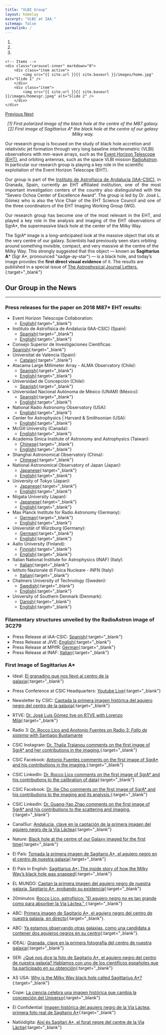 ```yaml
---
title: "VLBI Group"
layout: homelay
excerpt: "VLBI at IAA."
sitemap: false
permalink: /
---
```


<div markdown="0" id="carousel" class="carousel slide" data-ride="carousel" data-interval="4000" data-pause="hover" >
    <!-- Menu -->
    <ol class="carousel-indicators">
        <li data-target="#carousel" data-slide-to="0" class="active"></li>
        <li data-target="#carousel" data-slide-to="1"></li>
        <li data-target="#carousel" data-slide-to="2"></li>
    </ol>

    <!-- Items -->
    <div class="carousel-inner" markdown="0">
        <div class="item active">
            <img src="{{ site.url }}{{ site.baseurl }}/images/home.jpg" alt="Slide 1" />
        </div>
        <div class="item">
            <img src="{{ site.url }}{{ site.baseurl }}/images/homesgr.jpeg" alt="Slide 2" />
        </div>
    </div>
  <a class="left carousel-control" href="#carousel" role="button" data-slide="prev">
    <span class="glyphicon glyphicon-chevron-left" aria-hidden="true"></span>
    <span class="sr-only">Previous</span>
  </a>
  <a class="right carousel-control" href="#carousel" role="button" data-slide="next">
    <span class="glyphicon glyphicon-chevron-right" aria-hidden="true"></span>
    <span class="sr-only">Next</span>
  </a>
</div>

<p align="center">
<em>
[1] First polarized image of the black hole at the centre of the M87 galaxy. [2] First image of Sagittarius A* the black hole at the centre of our galaxy Milky way. </em>
</p>

<p align="justify">

Our research group is focused on the study of black hole accretion and relativistic jet formation through very long baseline interferometric  (VLBI) observations with mm-wave arrays, such as the <a href="https://eventhorizontelescope.org/">Event Horizon Telescope (EHT)</a>, and orbiting antennas, such as the space VLBI mission <a href="http://www.asc.rssi.ru/radioastron/"> RadioAstron</a>. In particular our research group is playing a key role in the scientific exploitation of the Event Horizon Telescope (EHT).
</p>


<p align="justify">
Our group is part of the <a href="https://www.iaa.csic.es/">Instituto de Astrofísica de Andalucía (IAA-CSIC)</a>, in Granada, Spain, currently an EHT affiliated institution, one of the most important investigation centers of the country also distinguished with the “Severo Ochoa Center of Excellence Award”. The group is led by Dr. José L. Gómez who is also the Vice Chair of the EHT Science Council and one of the three coordinators of the EHT Imaging Working Group (WG).
</p>

<p align="justify">
Our research group has become one of the most relevant in the EHT, and played a key role in the analysis and imaging of the EHT observations of SgrA*, the supermassive black hole at the center of the Milky Way. 
</p>

The SgrA* image is a long-anticipated look at the massive object that sits at the very centre of our galaxy. Scientists had previously seen stars orbiting around something invisible, compact, and very massive at the centre of the Milky Way. This strongly suggested that this object — known as **Sagittarius A*** (Sgr A*, pronounced "sadge-ay-star") — is a black hole, and today’s image provides the **first direct visual evidence** of it. The results are published in a special issue of [The Astrophysical Journal Letters.](https://iopscience.iop.org/journal/2041-8205/page/Focus_on_First_Sgr_A_Results){:target="_blank"}

## Our Group in the News
---

### Press releases for the paper on 2018 M87* EHT results:

- Event Horizon Telescope Collaboration: 
  - [English](https://eventhorizontelescope.org/M87-one-year-later-proof-of-a-persistent-black-hole-shadow){:target="_blank"}
- Instituto de Astrofísica de Andalucía (IAA-CSIC) (Spain): 
  - [Spanish](https://www.iaa.csic.es/noticias/m87-ano-despues-persistente-prueba-sombra-agujero-negro){:target="_blank"}
  - [English](https://www.iaa.csic.es/en/news/m87-one-year-later-proof-persistent-black-hole-shadow){:target="_blank"}
- Consejo Superior de Investigaciones Científicas: [Spanish](https://www.csic.es/es/actualidad-del-csic/m87-un-ano-despues-la-persistente-prueba-de-la-sombra-de-un-agujero-negro){:target="_blank"}
- Universitat de València (Spain):
  - [Catalan](https://www.uv.es/uvweb/uv-noticies/ca/noticies/noves-imatges-forat-negre-m87-mostren-persistencia-seua-ombra-central-anell-llum-1285973304159/Novetat.html?id=1286356586793&plantilla=UV_Noticies/Page/TPGDetaillNews){:target="_blank"}
- Atacama Large Millimeter Array - ALMA Observatory (Chile):
  - [Spanish](https://www.almaobservatory.org/es/comunicados-de-prensa/m87-un-ano-despues-prueba-de-la-persistencia-de-la-sombra-de-un-agujero-negro/ ){:target="_blank"}
  - [English](https://www.almaobservatory.org/en/press-releases/m87-one-year-later-proof-of-a-persistent-black-hole-shadow/){:target="_blank"}
- Universidad de Concepción (Chile):
  - [Spanish](https://noticias.udec.cl/m87-un-ano-despues-se-suman-datos-y-se-perfecciona-la-imagen-de-la-sombra-del-mitico-agujero-negro/ ){:target="_blank"}
- Universidad Nacional Autónoma de México (UNAM) (México):
  - [Spanish](https://www.irya.unam.mx/web/es/noticias/archivo/510-la-sombra-del-agujero-negro-m87-persiste-por-al-menos-un-ano){:target="_blank"}
  - [English](https://www.irya.unam.mx/web/en/news/archive/511-m87-one-year-later-proof-of-a-persistent-black-hole-shadow){:target="_blank"}
- National Radio Astronomy Observatory (USA):
  - [English](https://public.nrao.edu/news/new-details-of-supermassive-black-holes-shadow-revealed/){:target="_blank"}
- Center for Astrophysics | Harvard & Smithsonian (USA):
  - [English](https://www.cfa.harvard.edu/news/m87-one-year-later-proof-persistent-black-hole-shadow ){:target="_blank"}
- McGill University (Canada):
  - [English](https://www.mcgill.ca/newsroom/channels/news/m87-one-year-later-proof-persistent-black-hole-shadow-354399){:target="_blank"}
- Academia Sinica Institute of Astronomy and Astrophysics (Taiwan):
  - [Chinese](https://press.asiaa.sinica.edu.tw/chinese/2401){:target="_blank"}
  - [English](https://press.asiaa.sinica.edu.tw/ASIAA_TAIWAN_News/240118){:target="_blank"}
- Shanghai Astronomical Observatory (China):
  - [Chinese](https://shao.cas.cn/2020Ver/xwdt/kyjz/202401/t20240118_6957976.html){:target="_blank"}
- National Astronomical Observatory of Japan (Japan):
  - [Japanese](https://www.nao.ac.jp/news/science/2024/20240118-eht.html){:target="_blank"}
  - [English](https://www.nao.ac.jp/en/news/science/2024/20240118-eht.html){:target="_blank"}
- University of Tokyo (Japan):
  - [Japanese](https://www.s.u-tokyo.ac.jp/ja/press/10177/){:target="_blank"}
  - [English](https://www.s.u-tokyo.ac.jp/en/press/10177/){:target="_blank"}
- Niigata University (Japan):
  - [Japanese](https://www.niigata-u.ac.jp/news/2024/549740/){:target="_blank"}
  - [English](https://www.niigata-u.ac.jp/en/news/15556/){:target="_blank"}
- Max Planck Institute for Radio Astronomy (Germany):
  - [German](https://www.mpifr-bonn.mpg.de/pressemeldungen/2024/){:target="_blank"}
  - [English](https://www.mpifr-bonn.mpg.de/pressreleases/2024/1){:target="_blank"}
- Universität of Würzburg (Germany):
  - [German](https://www.uni-wuerzburg.de/aktuelles/pressemitteilungen/single/news/schattenm87?fbclid=IwAR035QbcVHfQIZtxfw9VySi-Mwf9ARbeOKLGmenR06TWSn9Dh7WVu8YTb8w){:target="_blank"}
  - [English](https://www.uni-wuerzburg.de/en/news-and-events/news/detail/news/shadowm87/?fbclid=IwAR2kHtS-S7CXx376HOPEjHJIjIJOzIhP2B6lrpYcTg929Wwq1X6tPSNJm_8){:target="_blank"}
- Aalto University (Finland):
  - [Finnish](https://www.aalto.fi/fi/uutiset/uudet-kuvat-mustasta-aukosta-tutkijat-vahvistivat-kuvassa-nakyvan-mustan-aukon-varjon){:target="_blank"}
  - [English](https://www.aalto.fi/en/news/scientists-reveal-new-images-of-a-black-hole-proof-of-a-persistent-black-hole-shadow){:target="_blank"}
- Italian National Institute for Astrophysics (INAF) (Italy):
  - [Italian](https://www.media.inaf.it/2024/01/18/niente-di-nuovo-allorizzonte-degli-eventi-di-m87/?fbclid=IwAR2Rj1tRVDbiVEnZ2MO5tSn5sqrgtTr8OaIkKxaRuYMftlTsNWBh2HwugAc){:target="_blank"}
- Istituto Nazionale di Fisica Nucleare - INFN (Italy):
  - [Italian](https://home.infn.it/it/comunicati-stampa/6317-un-anno-dopo-la-prima-foto-di-un-buco-nero-eht-svela-nuove-immagini-di-m87){:target="_blank"}
- Chalmers University of Technology (Sweden):
  - [Swedish](https://www.chalmers.se/en/current/news/oso-the-famous-black-hole-in-m-87-one-year-later/?fbclid=IwAR27elu_FmkD8dFPtBef9Ru828GtQj4sNuhPtHor5OUPqw2PWo7uHKTweiE){:target="_blank"}
  - [English](https://www.chalmers.se/en/current/news/oso-the-famous-black-hole-in-m-87-one-year-later/?fbclid=IwAR27elu_FmkD8dFPtBef9Ru828GtQj4sNuhPtHor5OUPqw2PWo7uHKTweiE){:target="_blank"}
- University of Southern Denmark (Denmark):
  - [Danish](https://www.sdu.dk/da/om_sdu/fakulteterne/naturvidenskab/nyheder-2024/new-image-of-m87-black-hole){:target="_blank"}
  - [English](https://www.sdu.dk/en/om_sdu/fakulteterne/naturvidenskab/nyheder-2024/new-image-of-m87-black-hole){:target="_blank"}

### Filamentary structures unveiled by the RadioAstron image of 3C279

- Press Release at IAA-CSIC: [Spanish](https://www.iaa.es/noticias/observaciones-con-interferometria-espacial-revelan-filamentos-helicoidales-en-el-interior){:target="_blank"}
- Press Release at JIVE: [English](https://www.jive.eu/news/new-nature-astronomy-space-interferometry-reveals-helical-filaments-within-supermassive-black){:target="_blank"}
- Press Release at MPIfR: [German](https://www.mpifr-bonn.mpg.de/pressemeldungen/2023/11){:target="_blank"}
- Press Release at INAF: [Italian](https://www.media.inaf.it/2023/10/26/doppia-elica-3c279-vlbi/){:target="_blank"}

### First Image of Sagittarius A*

- Ideal: [El granadino que nos llevó al centro de la galaxia](https://www.ideal.es/culturas/ciencia-salud/granadino-llevo-centro-galaxia-20220522175601-nt.html){:target="_blank"}

- Press Conference at CSIC Headquarters: [Youtube Live](https://www.youtube.com/watch?v=plXqkkmcr8s){:target="_blank"}

- Newsletter by CSIC: [Captada la primera imagen histórica del agujero negro del centro de la galaxia](https://www.csic.es/es/actualidad-del-csic/captada-la-primera-imagen-historica-del-agujero-negro-del-centro-de-la-galaxia){:target="_blank"}

- RTVE: [Dr. José Luis Gómez live on RTVE with Lorenzo Milá](https://www.rtve.es/play/videos/objetivo-planeta/agujero-negro-nuestra-galaxia-26-05-22/6549638/?locale=ES){:target="_blank"}

 
- Radio 3: [Dr. Rocco Lico and Anotonio Fuentes on Radio 3: *Fallo de sistema* with Santiago Bustamante
](https://www.rtve.es/play/audios/fallo-de-sistema/)

- CSIC Instagram: [Dr. Thalia Traianou comments on the first image of SgrA* and her contributions in the imaging.](https://www.instagram.com/p/Cd5pOFLt48M/){:target="_blank"}

- CSIC Facebook: [Antonio Fuentes comments on the first image of SgrA* and his contributions in the imaging.](https://www.facebook.com/watch/?v=1197469030999762&ref=sharing){:target="_blank"}

- CSIC LinkedIn: [Dr. Rocco Lico comments on the first image of SgrA* and his contributions to the calibration of data](https://www.linkedin.com/posts/csic_rocco-lico-investigador-del-iaa-csic-activity-6934894975830663168-7PC9?utm_source=linkedin_share&utm_medium=member_desktop_web){:target="_blank"}

- CSIC Facebook: [Dr. Ilje Cho comments on the first image of SgrA* and his contributions to the imaging and its analysis.](https://fb.watch/dfFMNjKgBl/){:target="_blank"}

- CSIC LinkedIn: [Dr. Guang-Yao Zhao comments on the first image of SgrA* and his contributions to the scattering and imaging.](https://www.linkedin.com/posts/csic_guang-yao-zhao-cient%C3%ADfico-del-iaa-csic-activity-6935615601365168128-WNBB?utm_source=linkedin_share&utm_medium=android_app){:target="_blank"}

- CanalSur: [Andalucía, clave en la captación de la primera imagen del agujero negro de la Vía Láctea](https://www.canalsur.es/noticias/andaluc%C3%ADa/granada/andalucia-clave-en-la-captacion-de-la-primera-imagen-del-agujero-negro-de-la-via-lactea/1828828.html){:target="_blank"}

- Nature: [Black hole at the centre of our Galaxy imaged for the first time](https://www.nature.com/articles/d41586-022-01320-y){:target="_blank"}

- El País: [Tomada la primera imagen de Sagitario A*, el agujero negro en el centro de nuestra galaxia](https://elpais.com/ciencia/2022-05-12/tomada-la-primera-imagen-de-sagitario-a-el-agujero-negro-en-el-centro-de-nuestra-galaxia.html){:target="_blank"}

- El País in English: [Sagittarius A*: The inside story of how the Milky Way’s black hole was snapped](https://english.elpais.com/science-tech/2022-05-13/sagittarius-a-the-inside-story-of-how-our-black-hole-was-snapped.html){:target="_blank"}
 

- EL MUNDO: [Captan la primera imagen del agujero negro de nuestra galaxia, Sagitario A*, probando su existencia](https://www.elmundo.es/ciencia-y-salud/ciencia/2022/05/12/627cf932e4d4d8a7728b45c1.html){:target="_blank"} 

- 20minutos: [Rocco Lico, astrofísico: "El agujero negro no es tan grande como para absorber la Vía Láctea."
](https://www.20minutos.es/noticia/4999416/0/rocco-lito-astrofisico-agujero-negro-no-tan-grande-absorver-via-lactea/){:target="_blank"}

- ABC: [Primera imagen de Sagitario A*, el agujero negro del centro de nuestra galaxia, en directo](https://www.abc.es/ciencia/abci-sigue-directo-anuncio-historico-sobre-agujero-negro-nuestra-galaxia-202205121133_directo.html){:target="_blank"}.

- ABC: [Ya estamos observando otras galaxias, como una candidata a contener dos agujeros negros en su centro](https://www.abc.es/ciencia/abci-estamos-observando-otras-galaxias-como-candidata-contener-agujeros-negros-centro-202205160228_noticia.html){:target="_blank"}.

- IDEAL: [Granada, clave en la primera fotografía del centro de nuestra galaxia](https://www.ideal.es/culturas/ciencia-salud/granada-clave-primera-20220512154107-nt.html){:target="_blank"} 

- SER: [¿Qué nos dice la foto de Sagitario A*, el agujero negro del centro de nuestra galaxia? Hablamos con uno de los científicos españoles que ha participado en su obtención](https://cadenaser.com/nacional/2022/05/16/te-has-perdido-el-eclipse-lunar-el-video-que-te-permitira-disfrutar-en-todo-su-esplendor-de-un-evento-que-no-se-repetira-hasta-2025-cadena-ser/){:target="_blank"} 

- AS USA: [Why is the Milky Way black hole called Sagittarius A*?](https://en.as.com/latest_news/why-is-the-milky-way-black-hole-called-sagittarius-a-n/){:target="_blank"} 

- Cope: [La ciencia celebra una imagen histórica que cambia la concepción del Universo](https://www.cope.es/actualidad/noticias/ciencia-celebra-una-imagen-historica-que-cambia-concepcion-del-universo-20220512_2079647){:target="_blank"}

- El Confidential: [Imagen histórica del agujero negro de la Vía Láctea: primera foto real de Sagitario A*](https://www.elconfidencial.com/tecnologia/ciencia/2022-05-12/imagen-historica-del-agujero-negro-de-la-via-lactea-primera-foto-real-de-sagitario-a_3423494/){:target="_blank"}

- Natiódigita: [Així és Sagitari A*, el forat negre del centre de la Via Làctia](https://www.naciodigital.cat/noticia/234274/aixi-sagitari-a-forat-negre-centre-via-lactia){:target="_blank"}

